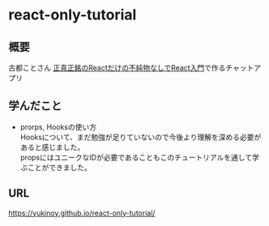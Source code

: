 # react-only-tutorial

## 概要
古都ことさん [正真正銘のReactだけの不純物なしでReact入門](https://sbfl.net/blog/2019/02/20/react-only-tutorial/)で作るチャットアプリ

## 学んだこと
- prorps, Hooksの使い方<br>
Hooksについて、まだ勉強が足りていないので今後より理解を深める必要があると感じました。<br>
propsにはユニークなIDが必要であることもこのチュートリアルを通して学ぶことができました。

## URL
https://yukinoy.github.io/react-only-tutorial/
